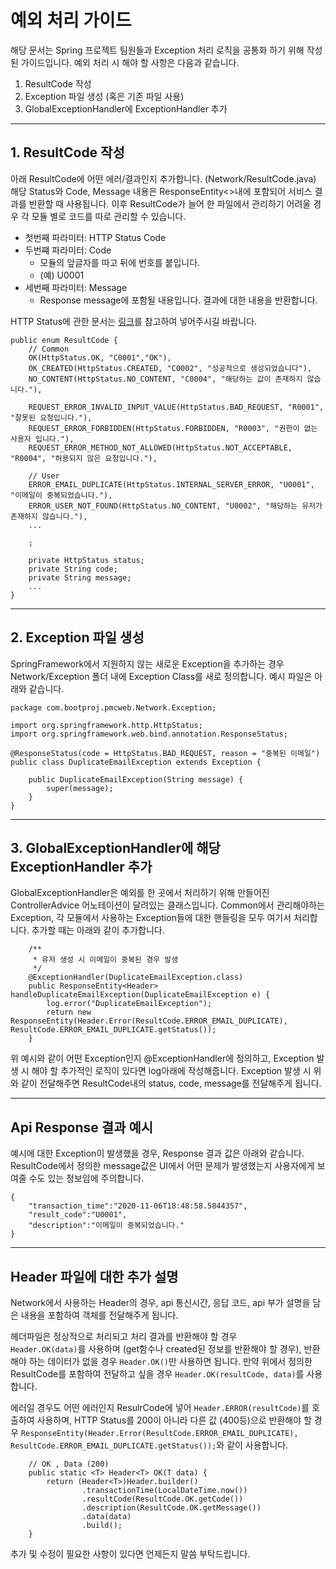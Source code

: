 # 예외 처리 가이드

해당 문서는 Spring 프로젝트 팀원들과 Exception 처리 로직을 공통화 하기 위해 작성된 가이드입니다. 예외 처리 시 해야 할 사항은 다음과 같습니다.

1.  ResultCode 작성
2.  Exception 파일 생성 (혹은 기존 파일 사용)
3.  GlobalExceptionHandler에 ExceptionHandler 추가

---

## 1\. ResultCode 작성

아래 ResultCode에 어떤 에러/결과인지 추가합니다. (Network/ResultCode.java) 해당 Status와 Code, Message 내용은 ResponseEntity<>내에 포함되어 서비스 결과를 반환할 때 사용됩니다. 이후 ResultCode가 늘어 한 파일에서 관리하기 어려울 경우 각 모듈 별로 코드를 따로 관리할 수 있습니다.

-   첫번째 파라미터: HTTP Status Code
-   두번쨰 파라미터: Code
    -   모듈의 앞글자를 따고 뒤에 번호를 붙입니다.
    -   (예) U0001
-   세번째 파라미터: Message
    -   Response message에 포함될 내용입니다. 결과에 대한 내용을 반환합니다.

HTTP Status에 관한 문서는 [링크](https://httpstatuses.com/)를 참고하여 넣어주시길 바랍니다.

```
public enum ResultCode {
    // Common
    OK(HttpStatus.OK, "C0001","OK"),
    OK_CREATED(HttpStatus.CREATED, "C0002", "성공적으로 생성되었습니다"),
    NO_CONTENT(HttpStatus.NO_CONTENT, "C0004", "해당하는 값이 존재하지 않습니다."),

    REQUEST_ERROR_INVALID_INPUT_VALUE(HttpStatus.BAD_REQUEST, "R0001", "잘못된 요청입니다."),
    REQUEST_ERROR_FORBIDDEN(HttpStatus.FORBIDDEN, "R0003", "권한이 없는 사용자 입니다."),
    REQUEST_ERROR_METHOD_NOT_ALLOWED(HttpStatus.NOT_ACCEPTABLE, "R0004", "허용되지 않은 요청입니다."),

    // User
    ERROR_EMAIL_DUPLICATE(HttpStatus.INTERNAL_SERVER_ERROR, "U0001", "이메일이 중복되었습니다."),
    ERROR_USER_NOT_FOUND(HttpStatus.NO_CONTENT, "U0002", "해당하는 유저가 존재하지 않습니다."),
    ...

    ;

    private HttpStatus status;
    private String code;
    private String message;
    ...
}
```

---

## 2\. Exception 파일 생성

SpringFramework에서 지원하지 않는 새로운 Exception을 추가하는 경우 Network/Exception 폴더 내에 Exception Class를 새로 정의합니다. 예시 파일은 아래와 같습니다.

```
package com.bootproj.pmcweb.Network.Exception;

import org.springframework.http.HttpStatus;
import org.springframework.web.bind.annotation.ResponseStatus;

@ResponseStatus(code = HttpStatus.BAD_REQUEST, reason = "중복된 이메일")
public class DuplicateEmailException extends Exception {

    public DuplicateEmailException(String message) {
        super(message);
    }
}
```

---

## 3\. GlobalExceptionHandler에 해당 ExceptionHandler 추가

GlobalExceptionHandler은 예외를 한 곳에서 처리하기 위해 만들어진 ControllerAdvice 어노테이션이 달려있는 클래스입니다. Common에서 관리해야하는 Exception, 각 모듈에서 사용하는 Exception들에 대한 핸들링을 모두 여기서 처리합니다. 추가할 때는 아래와 같이 추가합니다.

```
    /**
     * 유저 생성 시 이메일이 중복된 경우 발생
     */
    @ExceptionHandler(DuplicateEmailException.class)
    public ResponseEntity<Header> handleDuplicateEmailException(DuplicateEmailException e) {
        log.error("DuplicateEmailException");
        return new ResponseEntity(Header.Error(ResultCode.ERROR_EMAIL_DUPLICATE), ResultCode.ERROR_EMAIL_DUPLICATE.getStatus());
    }
```

위 예시와 같이 어떤 Exception인지 @ExceptionHandler에 정의하고, Exception 발생 시 해야 할 추가적인 로직이 있다면 log아래에 작성해줍니다. Exception 발생 시 위와 같이 전달해주면 ResultCode내의 status, code, message를 전달해주게 됩니다.

---

## Api Response 결과 예시

예시에 대한 Exception이 발생했을 경우, Response 결과 값은 아래와 같습니다. ResultCode에서 정의한 message값은 UI에서 어떤 문제가 발생했는지 사용자에게 보여줄 수도 있는 정보임에 주의합니다.

```
{
    "transaction_time":"2020-11-06T18:48:58.5844357",
    "result_code":"U0001",
    "description":"이메일이 중복되었습니다."
}
```

---

## Header 파일에 대한 추가 설명

Network에서 사용하는 Header의 경우, api 통신시간, 응답 코드, api 부가 설명을 담은 내용을 포함하여 객체를 전달해주게 됩니다.

헤더파일은 정상적으로 처리되고 처리 결과를 반환해야 할 경우  
`Header.OK(data)`를 사용하며 (get함수나 created된 정보를 반환해야 할 경우), 반환해야 하는 데이터가 없을 경우 `Header.OK()`만 사용하면 됩니다. 만약 위에서 정의한 ResultCode를 포함하여 전달하고 싶을 경우 `Header.OK(resultCode, data)`를 사용합니다.

에러일 경우도 어떤 에러인지 ResulrCode에 넣어 `Header.ERROR(resultCode)`를 호출하여 사용하며, HTTP Status를 200이 아니라 다른 값 (400등)으로 반환해야 할 경우 `ResponseEntity(Header.Error(ResultCode.ERROR_EMAIL_DUPLICATE), ResultCode.ERROR_EMAIL_DUPLICATE.getStatus());`와 같이 사용합니다.

```
    // OK , Data (200)
    public static <T> Header<T> OK(T data) {
        return (Header<T>)Header.builder()
                .transactionTime(LocalDateTime.now())
                .resultCode(ResultCode.OK.getCode())
                .description(ResultCode.OK.getMessage())
                .data(data)
                .build();
    }
```

추가 및 수정이 필요한 사항이 있다면 언제든지 말씀 부탁드립니다.